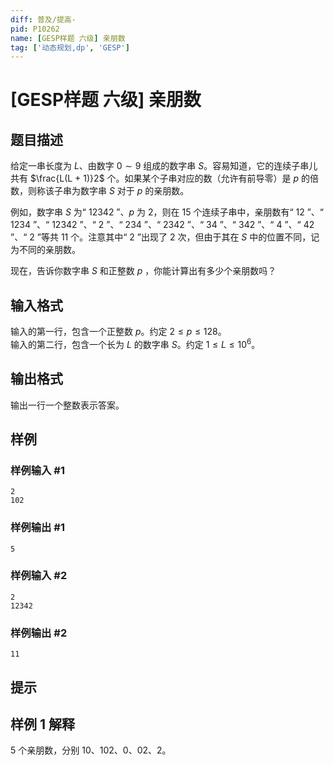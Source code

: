 ```yaml
---
diff: 普及/提高-
pid: P10262
name: [GESP样题 六级] 亲朋数
tag: ['动态规划,dp', 'GESP']
---
```

# [GESP样题 六级] 亲朋数
## 题目描述


给定一串长度为 $L$、由数字 $0\sim 9$ 组成的数字串 $S$。容易知道，它的连续子串儿共有 $\frac{L(L + 1)}2$ 个。如果某个子串对应的数（允许有前导零）是 $p$ 的倍数，则称该子串为数字串 $S$ 对于 $p$ 的亲朋数。

例如，数字串 $S$ 为“ $12342$ ”、$p$ 为 $2$，则在 $15$ 个连续子串中，亲朋数有“ $12$ ”、“ $1234$ ”、“ $12342$ ”、“ $2$ ”、“ $234$ ”、“ $2342$ ”、“ $34$ ”、“ $342$ ”、“ $4$ ”、“ $42$ ”、“ $2$ ”等共 $11$ 个。注意其中“ $2$ ”出现了 $2$ 次，但由于其在 $S$ 中的位置不同，记为不同的亲朋数。

现在，告诉你数字串 $S$ 和正整数 $p$ ，你能计算出有多少个亲朋数吗？
## 输入格式

输入的第一行，包含一个正整数 $p$。约定 $2 \leq p \leq 128$。  
输入的第二行，包含一个长为 $L$ 的数字串 $S$。约定 $1 \leq L \leq 10^6$。
## 输出格式

输出一行一个整数表示答案。
## 样例

### 样例输入 #1
```
2
102
```
### 样例输出 #1
```
5

```
### 样例输入 #2
```
2
12342
```
### 样例输出 #2
```
11
```
## 提示

## 样例 1 解释

$5$ 个亲朋数，分别 $10$、$102$、$0$、$02$、$2$。
